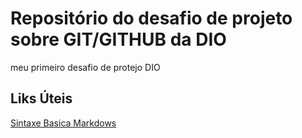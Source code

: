 # Repositório do desafio de projeto sobre GIT/GITHUB da DIO
meu primeiro desafio de protejo DIO

## Liks Úteis
[Sintaxe Basica Markdows](https://www.markdownguide.org/basic-syntax/)
